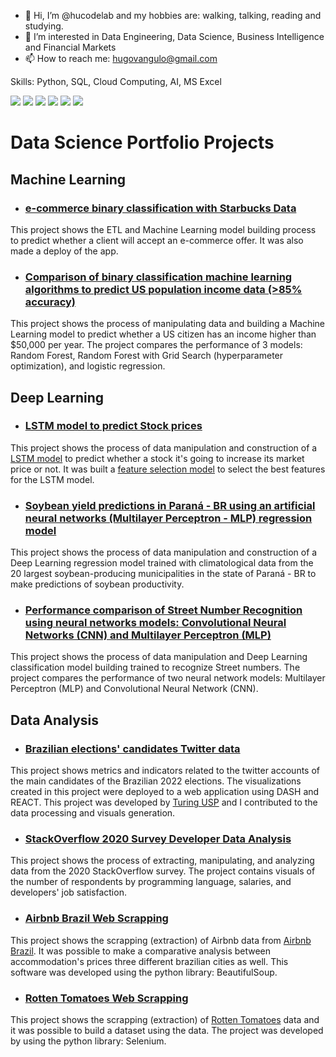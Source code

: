 - 👋 Hi, I’m @hucodelab and my hobbies are: walking, talking, reading and studying.
- 👀 I’m interested in Data Engineering, Data Science, Business Intelligence and Financial Markets
- 📫 How to reach me: hugovangulo@gmail.com

Skills: Python, SQL, Cloud Computing, AI, MS Excel
  
<!-- <div align="center">
  <a href="https://hucodelab.github.io/">
  <img height="180em" src="https://github-readme-stats.vercel.app/api?username=hucodelab&show_icons=true&theme=dark&include_all_commits=true&count_private=true"/>
  <img height="180em" src="https://github-readme-stats.vercel.app/api/top-langs/?username=hucodelab&layout=compact&langs_count=7&theme=dark"/>
</div>
  
<div style="display: inline_block"><br>
  <img align="center" alt="Rafa-Python" height="30" width="40" src="https://raw.githubusercontent.com/devicons/devicon/master/icons/python/python-original.svg">
  <img align="center" alt="Hugo-postgresql" height="30" width="40" src="https://cdn.jsdelivr.net/gh/devicons/devicon/icons/postgresql/postgresql-original-wordmark.svg" />
  <img align="center" alt="Rafa-HTML" height="30" width="40" src="https://raw.githubusercontent.com/devicons/devicon/master/icons/html5/html5-original.svg">
  <img align="center" alt="Rafa-CSS" height="30" width="40" src="https://raw.githubusercontent.com/devicons/devicon/master/icons/css3/css3-original.svg">
  <img align="center" alt="Hugo-Django" height="30" width="40" src="https://cdn.jsdelivr.net/gh/devicons/devicon/icons/django/django-plain-wordmark.svg">
  <img align="center" alt="Hugo-Django" height="30" width="40" src="https://cdn.jsdelivr.net/gh/devicons/devicon/icons/heroku/heroku-original-wordmark.svg" />
</div>   -->

<div> 
  <a href="https://www.youtube.com/channel/UCp6UiWY7hqb4cyu2bDOse8Q" target="_blank"><img src="https://img.shields.io/badge/YouTube-FF0000?style=for-the-badge&logo=youtube&logoColor=white" target="_blank"></a>
  <a href = "mailto:hugovangulo@gmail.com"><img src="https://img.shields.io/badge/-Gmail-%23333?style=for-the-badge&logo=gmail&logoColor=white" target="_blank"></a>
  <a href="https://www.linkedin.com/in/hugo-r-vallejo-angulo/" target="_blank"><img src="https://img.shields.io/badge/-LinkedIn-%230077B5?style=for-the-badge&logo=linkedin&logoColor=white" target="_blank"></a>  
  <a href="https://www.kaggle.com/hugovallejo" target="_blank"><img src="https://img.shields.io/badge/Kaggle-20BEFF?style=for-the-badge&logo=Kaggle&logoColor=white" target="_blank"></a>  
  <a href="https://hugova.medium.com/" target="_blank"><img src="https://img.shields.io/badge/Medium-12100E?style=for-the-badge&logo=medium&logoColor=white" target="_blank"></a>
  <a href="https://hucodelab.github.io/" target="_blank"><img src="https://img.shields.io/badge/website-000000?style=for-the-badge&logo=About.me&logoColor=white" target="_blank"></a>
</div>  

# Data Science Portfolio Projects

## Machine Learning

* ### [e-commerce binary classification with Starbucks Data](https://github.com/hucodelab/ML_retail_industry2/blob/master/ML_model_retail_industry.ipynb)

This project shows the ETL and Machine Learning model building process to predict whether a client will accept an e-commerce offer. It was also made a deploy of the app.

* ### [Comparison of binary classification machine learning algorithms to predict US population income data (>85% accuracy)](https://github.com/hucodelab/population_income_US/blob/master/scripts/analise_e_modelos.ipynb)

This project shows the process of manipulating data and building a Machine Learning model to predict whether a US citizen has an income higher than $50,000 per year. The project compares the performance of 3 models: Random Forest, Random Forest with Grid Search (hyperparameter optimization), and logistic regression.

## Deep Learning

* ### [LSTM model to predict Stock prices](https://github.com/turing-usp/nala_itau_2022/blob/merge_all/LSTM_petr.ipynb)

This project shows the process of data manipulation and construction of a [LSTM model](https://github.com/turing-usp/nala_itau_2022/blob/merge_all/LSTM_petr.ipynb) to predict whether a stock it's going to increase its market price or not. It was built a [feature selection model](https://github.com/turing-usp/nala_itau_2022/blob/merge_all/compilado_quant_qual.ipynb) to select the best features for the LSTM model.

* ### [Soybean yield predictions in Paraná - BR using an artificial neural networks (Multilayer Perceptron - MLP) regression model](https://www.kaggle.com/code/hugovallejo/soy-productivity-prediction-from-climatology-data)

This project shows the process of data manipulation and construction of a Deep Learning regression model trained with climatological data from the 20 largest soybean-producing municipalities in the state of Paraná - BR to make predictions of soybean productivity.

* ### [Performance comparison of Street Number Recognition using neural networks models: Convolutional Neural Networks (CNN) and Multilayer Perceptron (MLP)](https://www.kaggle.com/code/hugovallejo/cnn-mlp-street-view-numbers-recognition)

This project shows the process of data manipulation and Deep Learning classification model building trained to recognize Street numbers. The project compares the performance of two neural network models: Multilayer Perceptron (MLP) and Convolutional Neural Network (CNN).

## Data Analysis

* ### [Brazilian elections' candidates Twitter data](http://www.presidenciaveis.turingusp.com.br/)

This project shows metrics and indicators related to the twitter accounts of the main candidates of the Brazilian 2022 elections. The visualizations created in this project were deployed to a web application using DASH and REACT. This project was developed by [Turing USP](https://github.com/turing-usp) and I contributed to the data processing and visuals generation.

* ### [StackOverflow 2020 Survey Developer Data Analysis](https://github.com/hucodelab/StackOverflow_Survey_Study2020/blob/master/StackOverflow_Survey2020.ipynb)

This project shows the process of extracting, manipulating, and analyzing data from the 2020 StackOverflow survey. The project contains visuals of the number of respondents by programming language, salaries, and developers' job satisfaction.

* ### [Airbnb Brazil Web Scrapping](https://github.com/hucodelab/airbnb_webscraping/blob/main/airbnb.ipynb)

This project shows the scrapping (extraction) of Airbnb data from [Airbnb Brazil](https://www.airbnb.com.br). It was possible to make a comparative analysis between accommodation's prices three different brazilian cities as well. This software was developed using the python library: BeautifulSoup.

* ### [Rotten Tomatoes Web Scrapping](https://github.com/hucodelab/Crawler-do-Rotten-Tomatoes/blob/master/rotten_tomatoes_4.ipynb)

This project shows the scrapping (extraction) of [Rotten Tomatoes](https://www.rottentomatoes.com) data and it was possible to build a dataset using the data. The project was developed by using the python library: Selenium.

